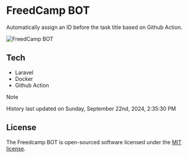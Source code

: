 # FreedCamp BOT

Automatically assign an ID before the task title based on Github Action.

![FreedCamp BOT](https://repository-images.githubusercontent.com/737932867/7d34798b-2680-471c-b089-a78a718d3d6a)

## Tech

- Laravel
- Docker
- Github Action

> [!NOTE]  
> History last updated on Sunday, September 22nd, 2024, 2:35:30 PM

## License

The Freedcamp BOT is open-sourced software licensed under the [MIT license](https://opensource.org/licenses/MIT).
